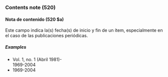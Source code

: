 ### Contents note (520)

#### Nota de contenido (520 $a)

Este campo indica la(s) fecha(s) de inicio y fin de un ítem, especialmente en el caso de las publicaciones periódicas.

##### Examples

- Vol. 1, no. 1 (Abril 1981)-  
  1969-2004
- 1969-2004
